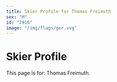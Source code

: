 ```yaml
---
title: Skier Profile for Thomas Freimuth
sex: "M"
id: "2916"
image: "/img/flags/ger.svg" 
---
```


# Skier Profile

This page is for: Thomas Freimuth.
    